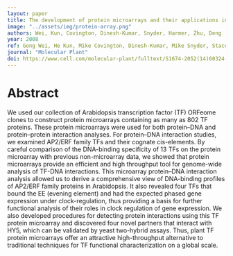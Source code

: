 ```yaml
---
layout: paper
title: The development of protein microarrays and their applications in DNA–protein and protein–protein interaction analyses of <i>Arabidopsis</i> transcription factors
image: "../assets/img/protein-array.png"
authors: Wei, Kun, Covington, Dinesh-Kumar, Snyder, Harmer, Zhu, Deng
year: 2008
ref: Gong Wei, He Kun, Mike Covington, Dinesh-Kumar, Mike Snyder, Stacey Harmer, Yu-Xian Zhu, Xing Wang Deng (2008)  <i>Mol Plant</i>
journal: "Molecular Plant"
doi: https://www.cell.com/molecular-plant/fulltext/S1674-2052(14)60324-5
---
```


# Abstract

We used our collection of Arabidopsis transcription factor (TF) ORFeome clones to construct protein microarrays containing as many as 802 TF proteins. These protein microarrays were used for both protein–DNA and protein–protein interaction analyses. For protein–DNA interaction studies, we examined AP2/ERF family TFs and their cognate cis-elements. By careful comparison of the DNA-binding specificity of 13 TFs on the protein microarray with previous non-microarray data, we showed that protein microarrays provide an efficient and high throughput tool for genome-wide analysis of TF-DNA interactions. This microarray protein–DNA interaction analysis allowed us to derive a comprehensive view of DNA-binding profiles of AP2/ERF family proteins in Arabidopsis. It also revealed four TFs that bound the EE (evening element) and had the expected phased gene expression under clock-regulation, thus providing a basis for further functional analysis of their roles in clock regulation of gene expression. We also developed procedures for detecting protein interactions using this TF protein microarray and discovered four novel partners that interact with HY5, which can be validated by yeast two-hybrid assays. Thus, plant TF protein microarrays offer an attractive high-throughput alternative to traditional techniques for TF functional characterization on a global scale.
